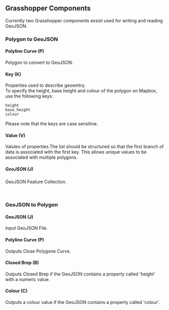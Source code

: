 ## Grasshopper Components
Currently two Grasshopper components exsist used for writing and reading GeoJSON.
### Polygon to GeoJSON 
#### Polyline Curve (P)
Polygon to convert to GeoJSON.
#### Key (K)
Properties used to describe geoemtry.
<br>
To specify the height, base height and colour of the polygon on Mapbox, use the following keys:

    height
    base_height
    colour 
Please note that the keys are case sensitive.

#### Value (V)
Valules of properties.The list should be structured so that the first branch of data is associated with the first key. This allows unique values to be associated with multiple polygons.

##### GeoJSON (J)
GeoJSON Feature Collection.

<br>

### GeoJSON to Polygon
#### GeoJSON (J)
Input GeoJSON File.
#### Polyline Curve (P)
Outputs Close Polygone Curve.
#### Closed Brep (B)
Outputs Closed Brep if the GeoJSON contains a property called 'height' with a numeric value.
#### Colour (C)
Outputs a colour value if the GeoJSON contains a property called 'colour'.
